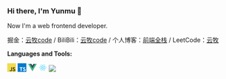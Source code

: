 ### Hi there, I'm Yunmu 👋

Now I'm a web frontend developer.

掘金：[云牧code](https://juejin.cn/user/1530130204207822) /
BiliBili：[云牧code](https://space.bilibili.com/145679856?spm_id_from=333.337.0.0) / 
个人博客：[前端全栈](https://xixixiaoyu.github.io/fe-blog-website/) / 
LeetCode：[云牧](https://leetcode.cn/u/yun-mu-z/)

**Languages and Tools:**  

<code><img height="20" src="https://raw.githubusercontent.com/github/explore/80688e429a7d4ef2fca1e82350fe8e3517d3494d/topics/javascript/javascript.png"></code>
<code><img height="20" src="https://raw.githubusercontent.com/github/explore/80688e429a7d4ef2fca1e82350fe8e3517d3494d/topics/typescript/typescript.png"></code>
<code><img height="20" src="https://raw.githubusercontent.com/github/explore/80688e429a7d4ef2fca1e82350fe8e3517d3494d/topics/vue/vue.png"></code>
<code><img height="20" src="https://raw.githubusercontent.com/github/explore/80688e429a7d4ef2fca1e82350fe8e3517d3494d/topics/react/react.png"></code>
<code><img height="20" src="https://raw.githubusercontent.com/github/explore/80688e429a7d4ef2fca1e82350fe8e3517d3494d/topics/react/nodejs.png"></code>
